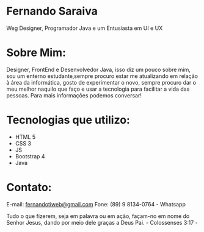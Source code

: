 # Fernando Saraiva
Weg Designer, Programador Java e um Entusiasta em UI e UX

# Sobre Mim: 
Designer, FrontEnd e Desenvolvedor Java, isso diz um pouco sobre mim, sou um enterno estudante,sempre procuro estar me atualizando em relação à área da informática, gosto de experimentar o novo, sempre procuro dar o meu melhor naquilo que faço e usar a tecnologia para facilitar a vida das pessoas.
Para mais informações podemos conversar!

# Tecnologias que utilizo: 
 - HTML 5
 - CSS 3
 - JS
 - Bootstrap 4
 - Java

# Contato: 
E-mail: fernandotiweb@gmail.com
Fone: (89) 9 8134-0764 - Whatsapp

Tudo o que fizerem, seja em palavra ou em ação, façam-no em nome do Senhor Jesus, dando por meio dele graças a Deus Pai. -  Colossenses 3:17 -
